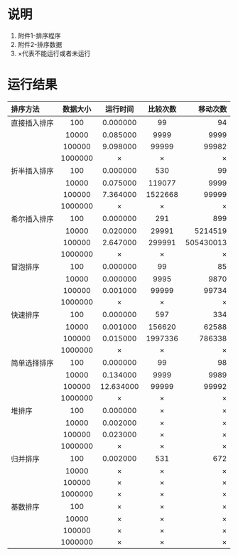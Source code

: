 # 说明

1. 附件1-排序程序
2. 附件2-排序数据
3. ×代表不能运行或者未运行

# 运行结果

| 排序方法 | 数据大小 | 运行时间 |  比较次数  |  移动次数 |
| :-- | :--: |:--: |:--: | --: |
| 直接插入排序 | 100 | 0.000000 | 99 | 94 |
|  | 10000 | 0.085000 | 9999 | 9999 |
|  | 100000 | 9.098000 | 99999 | 99982 |
|  | 1000000 | × | × | ×|
| 折半插入排序 | 100 | 0.000000 | 530 | 99 |
|  | 10000 | 0.075000 | 119077 | 9999 |
|  | 100000 | 7.364000 | 1522668 | 99999 |
|  | 1000000 | × | × | ×|
| 希尔插入排序 | 100 | 0.000000 | 291 | 899 |
|  | 10000 | 0.020000 | 29991 | 5214519 |
|  | 100000 | 2.647000 | 299991 | 505430013 |
|  | 1000000 | × | × | ×|
| 冒泡排序 | 100 | 0.000000 | 99 | 85 |
|  | 10000 | 0.000000 | 9995 | 9870 |
|  | 100000 | 0.001000 | 99999 | 99734 |
|  | 1000000 | × | × | ×|
| 快速排序 | 100 | 0.000000 | 597 | 334 |
|  | 10000 | 0.001000 | 156620 | 62588 |
|  | 100000 | 0.015000 | 1997336 | 786338 |
|  | 1000000 | × | × | ×|
| 简单选择排序 | 100 | 0.000000 | 99 | 98 |
|  | 10000 | 0.134000 | 9999 | 9989 |
|  | 100000 | 12.634000 | 99999 | 99992 |
|  | 1000000 | × | × | ×|
| 堆排序 | 100 | 0.000000 | × | × |
|  | 10000 | 0.002000 | × | × |
|  | 100000 | 0.023000 | × | × |
|  | 1000000 | × | × | ×|
| 归并排序 | 100 | 0.002000 | 531 | 672 |
|  | 10000 | × | × | × |
|  | 100000 | × | × | × |
|  | 1000000 | × | × | ×|
| 基数排序 | 100 | × | × | × |
|  | 10000 | × | × | × |
|  | 100000 | × | × | × |
|  | 1000000 | × | × | ×|
